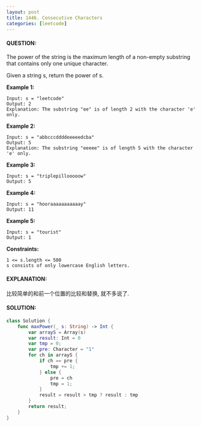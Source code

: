 ```yaml
---
layout: post
title: 1446. Consecutive Characters
categories: [leetcode]
---
```

#### QUESTION:
The power of the string is the maximum length of a non-empty substring that contains only one unique character.

Given a string s, return the power of s.

 

__Example 1:__
```
Input: s = "leetcode"
Output: 2
Explanation: The substring "ee" is of length 2 with the character 'e' only.
```
__Example 2:__
```
Input: s = "abbcccddddeeeeedcba"
Output: 5
Explanation: The substring "eeeee" is of length 5 with the character 'e' only.
```
__Example 3:__
```
Input: s = "triplepillooooow"
Output: 5
```
__Example 4:__
```
Input: s = "hooraaaaaaaaaaay"
Output: 11
```
__Example 5:__
```
Input: s = "tourist"
Output: 1
```

__Constraints:__
```
1 <= s.length <= 500
s consists of only lowercase English letters.
```
#### EXPLANATION:
比较简单的和前一个位置的比较和替换, 就不多说了.
#### SOLUTION:
```swift
class Solution {
    func maxPower(_ s: String) -> Int {
        var arrayS = Array(s)
        var result: Int = 0
        var tmp = 0;
        var pre: Character = "1"
        for ch in arrayS {
            if ch == pre {
                tmp += 1;
            } else {
                pre = ch
                tmp = 1;
            }
            result = result > tmp ? result : tmp
        }
        return result;
    }
}
```
